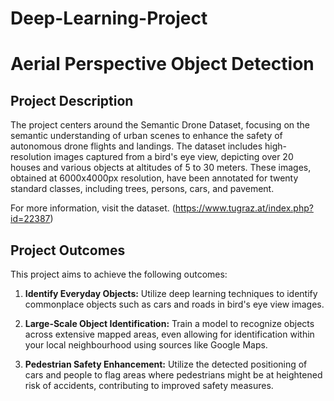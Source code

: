 # Deep-Learning-Project
# Aerial Perspective Object Detection

## Project Description

The project centers around the Semantic Drone Dataset, focusing on the semantic understanding of urban scenes to enhance the safety of autonomous drone flights and landings. The dataset includes high-resolution images captured from a bird's eye view, depicting over 20 houses and various objects at altitudes of 5 to 30 meters. These images, obtained at 6000x4000px resolution, have been annotated for twenty standard classes, including trees, persons, cars, and pavement.

For more information, visit the dataset. (https://www.tugraz.at/index.php?id=22387)

## Project Outcomes

This project aims to achieve the following outcomes:

1. **Identify Everyday Objects:** Utilize deep learning techniques to identify commonplace objects such as cars and roads in bird's eye view images.

2. **Large-Scale Object Identification:** Train a model to recognize objects across extensive mapped areas, even allowing for identification within your local neighbourhood using sources like Google Maps.

3. **Pedestrian Safety Enhancement:** Utilize the detected positioning of cars and people to flag areas where pedestrians might be at heightened risk of accidents, contributing to improved safety measures.


